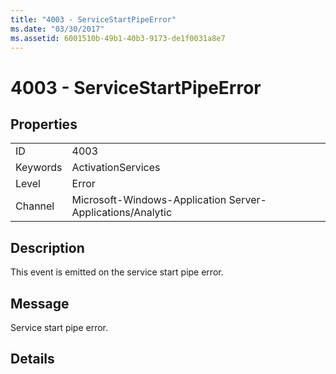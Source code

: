 ```yaml
---
title: "4003 - ServiceStartPipeError"
ms.date: "03/30/2017"
ms.assetid: 6001510b-49b1-40b3-9173-de1f0031a8e7
---
```

# 4003 - ServiceStartPipeError
## Properties  
  
|||  
|-|-|  
|ID|4003|  
|Keywords|ActivationServices|  
|Level|Error|  
|Channel|Microsoft-Windows-Application Server-Applications/Analytic|  
  
## Description  
 This event is emitted on the service start pipe error.  
  
## Message  
 Service start pipe error.  
  
## Details
